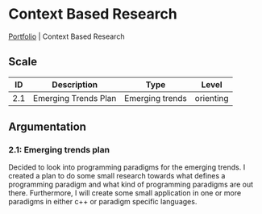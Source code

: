 # Context Based Research

[Portfolio](./info_portfolio.md) | Context Based Research

[Uitleg leeruitkomst]: #

## Scale

| ID | Description | Type | Level |
|---|---|---|---|
| 2.1 | Emerging Trends Plan | Emerging trends | orienting |

## Argumentation

### 2.1: Emerging trends plan

Decided to look into programming paradigms for the emerging trends. I created a plan to do some small research towards what defines a programming paradigm and what kind of programming paradigms are out there. Furthermore, I will create some small application in one or more paradigms in either c++ or paradigm specific languages. 
